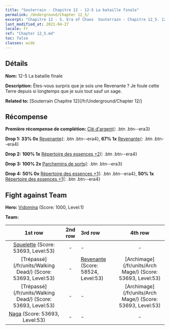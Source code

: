 ```yaml
---
title: "Souterrain - Chapitre 12 - 12-5 La bataille finale"
permalink: /Underground/Chapter 12_5/
excerpt: "Chapitre 12 - 5. Era of Chaos  Souterrain - Chapitre 12_5. 12-5 La bataille finale"
last_modified_at: 2021-04-27
locale: fr
ref: "Chapter 12_5.md"
toc: false
classes: wide
---
```


## Détails

 **Nom:** 12-5 La bataille finale

 **Description:** Êtes-vous surpris que je sois une Revenante ? Je foule cette Terre depuis si longtemps que je suis tout sauf un sage.

 **Related to:** [Souterrain Chapitre 12](/fr/Underground/Chapter 12/)

## Récompense

 **Première récompense de complétion:** [Clé d'argent](/ItemsFR/con_693/){: .btn .btn--era3}

 **Drop 1:** **33% 0x** [Revenante](/ItemsFR/unt_210/){: .btn .btn--era4}, **67% 1x** [Revenante](/ItemsFR/unt_210/){: .btn .btn--era4}

 **Drop 2:** **100% 1x** [Répertoire des essences +2](/ItemsFR/mat_53/){: .btn .btn--era4}

 **Drop 3:** **100% 2x** [Parchemins de sorts](/ItemsFR/con_694/){: .btn .btn--era3}

 **Drop 4:** **50% 0x** [Répertoire des essences +1](/ItemsFR/mat_46/){: .btn .btn--era4}, **50% 1x** [Répertoire des essences +1](/ItemsFR/mat_46/){: .btn .btn--era4}


## Fight against Team
 **Hero:** [Vidomina](/fr/heroes/Vidomina/) (Score: 1000, Level:1)

 **Team:**


  | 1st row | 2nd row | 3rd row | 4th row |
  |:----:|:----:|:----|:----:|
  | [Squelette](/fr/units/Skeleton/) (Score: 53693, Level:53)  | - | - | - |
  | [Trépassé](/fr/units/Walking Dead/) (Score: 53693, Level:53)  | - | [Revenante](/fr/units/Wight/) (Score: 58524, Level:53)  | [Archimage](/fr/units/Arch Mage/) (Score: 53693, Level:53)  |
  | [Trépassé](/fr/units/Walking Dead/) (Score: 53693, Level:53)  | - | - | [Archimage](/fr/units/Arch Mage/) (Score: 53693, Level:53)  |
  | [Naga](/fr/units/Naga/) (Score: 53693, Level:53)  | - | - | - |


